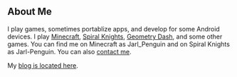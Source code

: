 ## About Me
I play games, sometimes portablize apps, and develop for some Android devices. I play [Minecraft](https://minecraft.net/en-us), [Spiral Knights](https://www.spiralknights.com/), [Geometry Dash](http://www.robtopgames.com/), and some other games. You can find me on Minecraft as Jarl_Penguin and on Spiral Knights as Jarl-Penguin. You can also [contact me](https://jarlpenguin.github.io/contactme).

My [blog is located here](https://jarlpenguin.blogspot.com).
